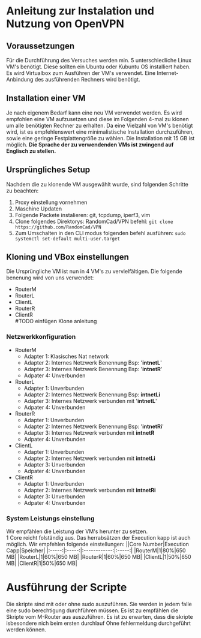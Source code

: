 # Anleitung zur Instalation und Nutzung von OpenVPN
## Voraussetzungen
Für die Durchführung des Versuches werden min. 5 unterschiedliche Linux VM's benötigt. Diese sollten ein Ubuntu oder Kubuntu OS installiert haben.  
Es wird Virtualbox zum Ausführen der VM's verwendet. Eine Internet-Anbindung des ausführenden Rechners wird benötigt.
## Installation einer VM
Je nach eigenem Bedarf kann eine neu VM verwendet werden. Es wird empfohlen eine VM aufzusetzen und diese im Folgenden 4-mal zu klonen um alle benötigten Rechner zu erhalten. Da eine Vielzahl von VM's benötigt wird, ist es empfehlenswert eine minimalistische Installation durchzuführen, sowie eine geringe Festplattengröße zu wählen. Die Installation mit 15 GB ist möglich. 
**Die Sprache der zu verwendenden VMs ist zwingend auf Englisch zu stellen.**
## Ursprüngliches Setup
Nachdem die zu klonende VM ausgewählt wurde, sind folgenden Schritte zu beachten:
1. Proxy einstellung vornehmen
2. Maschine Updaten
3. Folgende Packete instalieren: git, tcpdump, iperf3, vim
4. Clone folgendes Direktorys: RandomCad/VPN befehl: `git clone https://github.com/RandomCad/VPN`
5. Zum Umschalten in den CLI modus folgenden befehl ausführen: `sudo systemctl set-default multi-user.target`
## Kloning und VBox einstellungen
Die Ursprüngliche VM ist nun in 4 VM's zu vervielfältigen. Die folgende benenung wird von uns verwendet:
* RouterM
* RouterL
* ClientL
* RouterR
* ClientR  
#TODO einfügen Klone anleitung
### Netzwerkkonfiguration
* RouterM
    * Adapter 1: Klasisches Nat network
    * Adapter 2: Internes Netzwerk Benennung Bsp: '**intnetL**'
    * Adapter 3: Internes Netzwerk Benennung Bsp: '**intnetR**'
    * Adpater 4: Unverbunden
* RouterL
    * Adapter 1: Unverbunden
    * Adapter 2: Internes Netzwerk Benennung Bsp: **intnetLi**
    * Adapter 3: Internes Netzwerk verbunden mit '**intnetL**'
    * Adpater 4: Unverbunden
* RouterR
    * Adapter 1: Unverbunden
    * Adapter 2: Internes Netzwerk Benennung Bsp: '**intnetRi**'
    * Adapter 3: Internes Netzwerk verbunden mit **intnetR**
    * Adpater 4: Unverbunden
* ClientL
    * Adapter 1: Unverbunden
    * Adapter 2: Internes Netzwerk verbunden mit **intnetLi**
    * Adapter 3: Unverbunden
    * Adpater 4: Unverbunden
* ClientR
    * Adapter 1: Unverbunden
    * Adapter 2: Internes Netzwerk verbunden mit **intnetRi**
    * Adapter 3: Unverbunden
    * Adpater 4: Unverbunden
### System Leistungs einstellung
Wir empfählen die Leistung der VM's herunter zu setzen.  
1 Core reicht folständig aus. Das herrabsätzen der Execution kapp ist auch möglich. Wir empfehlen folgende einstellungen:
||Core Number|Execution Capp|Speicher|
|:-----:|:-----:|:------------:|:-----:|
|RouterM|1|80%|650 MB|
|RouterL|1|60%|650 MB|
|RouterR|1|60%|650 MB|
|ClientL|1|50%|650 MB|
|ClientR|1|50%|650 MB|
# Ausführung der Scripte
Die skripte sind mit oder ohne sudo auszuführen. Sie werden in jedem falle eine sudo berechtigung durchführen müssen. Es ist zu empfählen die Skripte vom M-Router aus auszuführen. Es ist zu erwarten, dass die skripte isbesondere nich beim ersten durchlauf Ohne fehlermeldung durchgeführt werden können.  


